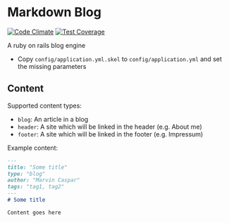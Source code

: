 # Markdown Blog
[![Code Climate](https://codeclimate.com/github/mc388/markdown-blog/badges/gpa.svg)](https://codeclimate.com/github/mc388/markdown-blog)
[![Test Coverage](https://codeclimate.com/github/mc388/markdown-blog/badges/coverage.svg)](https://codeclimate.com/github/mc388/markdown-blog/coverage)

A ruby on rails blog engine

- Copy `config/application.yml.skel` to `config/application.yml` and set the missing parameters


## Content

Supported content types:
- `blog`: An article in a blog
- `header`: A site which will be linked in the header (e.g. About me)
- `footer`: A site which will be linked in the footer (e.g. Impressum)

Example content:

```markdown
---
title: "Some title"
type: "blog"
author: "Marvin Caspar"
tags: "tag1, tag2"
---
# Some title

Content goes here
```
